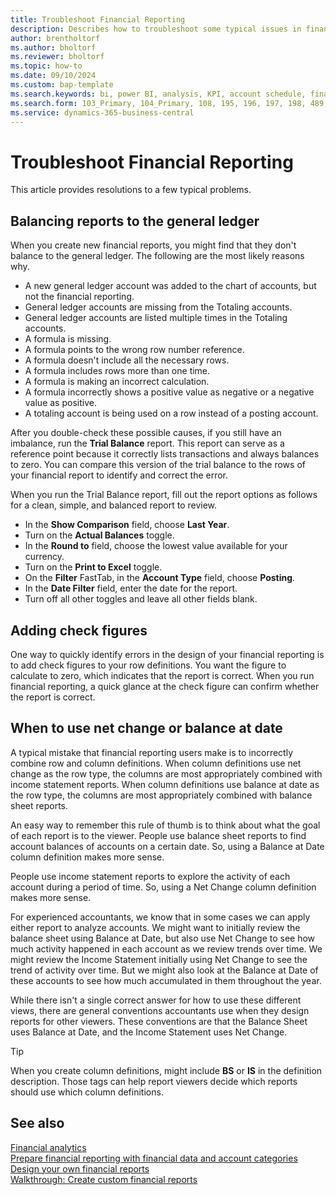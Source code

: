 ```yaml
---
title: Troubleshoot Financial Reporting
description: Describes how to troubleshoot some typical issues in financial reporting.
author: brentholtorf
ms.author: bholtorf
ms.reviewer: bholtorf
ms.topic: how-to
ms.date: 09/10/2024
ms.custom: bap-template
ms.search.keywords: bi, power BI, analysis, KPI, account schedule, financial report
ms.search.form: 103_Primary, 104_Primary, 108, 195, 196, 197, 198, 489, 490, 764, 765, 766
ms.service: dynamics-365-business-central
---
```


# Troubleshoot Financial Reporting

This article provides resolutions to a few typical problems.

## Balancing reports to the general ledger

When you create new financial reports, you might find that they don't balance to the general ledger. The following are the most likely reasons why.

* A new general ledger account was added to the chart of accounts, but not the financial reporting.
* General ledger accounts are missing from the Totaling accounts.
* General ledger accounts are listed multiple times in the Totaling accounts.
* A formula is missing.
* A formula points to the wrong row number reference.
* A formula doesn't include all the necessary rows.
* A formula includes rows more than one time.
* A formula is making an incorrect calculation.
* A formula incorrectly shows a positive value as negative or a negative value as positive.
* A totaling account is being used on a row instead of a posting account.

After you double-check these possible causes, if you still have an imbalance, run the **Trial Balance** report. This report can serve as a reference point because it correctly lists transactions and always balances to zero. You can compare this version of the trial balance to the rows of your financial report to identify and correct the error.

When you run the Trial Balance report, fill out the report options as follows for a clean, simple, and balanced report to review.

* In the **Show Comparison** field, choose **Last Year**.
* Turn on the **Actual Balances** toggle.
* In the **Round to** field, choose the lowest value available for your currency.
* Turn on the **Print to Excel** toggle.
* On the **Filter** FastTab, in the **Account Type** field, choose **Posting**.
* In the **Date Filter** field, enter the date for the report. <!--Need a better description here.-->
* Turn off all other toggles and leave all other fields blank.

## Adding check figures

One way to quickly identify errors in the design of your financial reporting is to add check figures to your row definitions. You want the figure to calculate to zero, which indicates that the report is correct. When you run financial reporting, a quick glance at the check figure can confirm whether the report is correct.

## When to use net change or balance at date

A typical mistake that financial reporting users make is to incorrectly combine row and column definitions. When column definitions use net change as the row type, the columns are most appropriately combined with income statement reports. When column definitions use balance at date as the row type, the columns are most appropriately combined with balance sheet reports.

An easy way to remember this rule of thumb is to think about what the goal of each report is to the viewer. People use balance sheet reports to find account balances of accounts on a certain date. So, using a Balance at Date column definition makes more sense.

People use income statement reports to explore the activity of each account during a period of time. So, using a Net Change column definition makes more sense.

For experienced accountants, we know that in some cases we can apply either report to analyze accounts. We might want to initially review the balance sheet using Balance at Date, but also use Net Change to see how much activity happened in each account as we review trends over time. We might review the Income Statement initially using Net Change to see the trend of activity over time. But we might also look at the Balance at Date of these accounts to see how much accumulated in them throughout the year.

While there isn't a single correct answer for how to use these different views, there are general conventions accountants use when they design reports for other viewers. These conventions are that the Balance Sheet uses Balance at Date, and the Income Statement uses Net Change.

> [!TIP]
> When you create column definitions, might include **BS** or **IS** in the definition description. Those tags can help report viewers decide which reports should use which column definitions.

## See also

[Financial analytics](bi.md)  
[Prepare financial reporting with financial data and account categories](bi-how-work-account-schedule.md)  
[Design your own financial reports](bi-design-financial-reports.md)  
[Walkthrough: Create custom financial reports](bi-examples-custom-financial-reports.md)  